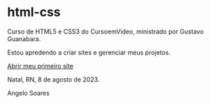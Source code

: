 # html-css
 
Curso de HTML5 e CSS3 do CursoemVideo, ministrado por Gustavo Guanabara.



Estou apredendo a criar sites e gerenciar meus projetos.



<a href="https://github.com/AngeloSoares/html-css/blob/main/desafio/desafio010/android.html">Abrir meu primeiro site</a>



Natal, RN, 8 de agosto de 2023.

Angelo Soares
